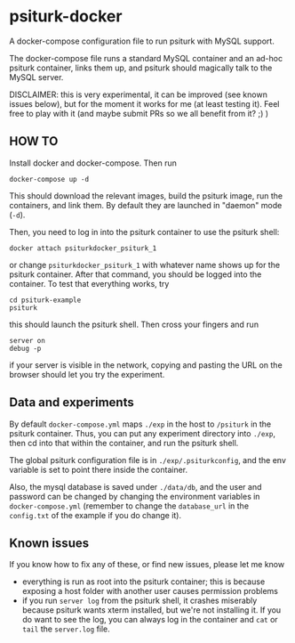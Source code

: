 # psiturk-docker
A docker-compose configuration file to run psiturk with MySQL support.

The docker-compose file runs a standard MySQL container and an ad-hoc psiturk container,
links them up, and psiturk should magically talk to the MySQL server.

DISCLAIMER: this is very experimental, it can be improved (see known issues below),
but for the moment it works for me (at least testing it). 
Feel free to play with it (and maybe submit PRs so we all benefit from it? ;) )

## HOW TO
Install docker and docker-compose. Then run

```
docker-compose up -d
````

This should download the relevant images, build the psiturk image, run the containers,
and link them. By default they are launched in "daemon" mode (`-d`).

Then, you need to log in into the psiturk container to use the psiturk shell:

```
docker attach psiturkdocker_psiturk_1
```

or change `psiturkdocker_psiturk_1` with whatever name shows up for the psiturk container.
After that command, you should be logged into the container. To test that everything works,
try

```
cd psiturk-example
psiturk
```

this should launch the psiturk shell. Then cross your fingers and run

```
server on
debug -p
```

if your server is visible in the network, copying and pasting the URL on the browser should
let you try the experiment.

## Data and experiments
By default `docker-compose.yml` maps `./exp` in the host to `/psiturk` in the psiturk container.
Thus, you can put any experiment directory into `./exp`, then cd into that within the container, and run
the psiturk shell.

The global psiturk configuration file is in `./exp/.psiturkconfig`, and the env variable is set to point there 
inside the container.

Also, the mysql database is saved under `./data/db`, and the user and password can be changed
by changing the environment variables in `docker-compose.yml` (remember to change the `database_url`
in the `config.txt` of the example if you do change it).

## Known issues

If you know how to fix any of these, or find new issues, please let me know 

- everything is run as root into the psiturk container; this is because exposing a host folder 
with another user causes permission problems
- if you run `server log` from the psiturk shell, it crashes miserably because psiturk wants
xterm installed, but we're not installing it. If you do want to see the log, you can always
log in the container and `cat` or `tail` the `server.log` file.
